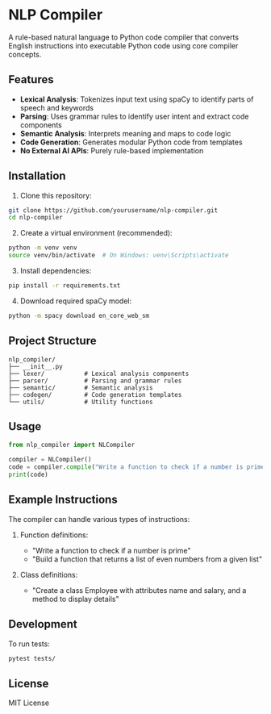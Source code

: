 # NLP Compiler

A rule-based natural language to Python code compiler that converts English instructions into executable Python code using core compiler concepts.

## Features

- **Lexical Analysis**: Tokenizes input text using spaCy to identify parts of speech and keywords
- **Parsing**: Uses grammar rules to identify user intent and extract code components
- **Semantic Analysis**: Interprets meaning and maps to code logic
- **Code Generation**: Generates modular Python code from templates
- **No External AI APIs**: Purely rule-based implementation

## Installation

1. Clone this repository:

```bash
git clone https://github.com/yourusername/nlp-compiler.git
cd nlp-compiler
```

2. Create a virtual environment (recommended):

```bash
python -m venv venv
source venv/bin/activate  # On Windows: venv\Scripts\activate
```

3. Install dependencies:

```bash
pip install -r requirements.txt
```

4. Download required spaCy model:

```bash
python -m spacy download en_core_web_sm
```

## Project Structure

```
nlp_compiler/
├── __init__.py
├── lexer/           # Lexical analysis components
├── parser/          # Parsing and grammar rules
├── semantic/        # Semantic analysis
├── codegen/         # Code generation templates
└── utils/           # Utility functions
```

## Usage

```python
from nlp_compiler import NLCompiler

compiler = NLCompiler()
code = compiler.compile("Write a function to check if a number is prime")
print(code)
```

## Example Instructions

The compiler can handle various types of instructions:

1. Function definitions:

   - "Write a function to check if a number is prime"
   - "Build a function that returns a list of even numbers from a given list"

2. Class definitions:
   - "Create a class Employee with attributes name and salary, and a method to display details"

## Development

To run tests:

```bash
pytest tests/
```

## License

MIT License
